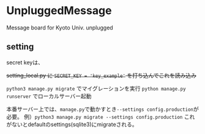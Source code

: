 # UnpluggedMessage
Message board for Kyoto Univ. unplugged

## setting 
secret keyは、

~~setting_local.py に
  `SECRET_KEY = 'key_example'`
を打ち込んでこれを読み込み~~

`python3 manage.py migrate` でマイグレーションを実行
`python manage.py runserver` でローカルサーバー起動

本番サーバー上では、`manage.py`で動かすとき`--settings config.production`が必要。
例）`python3 manage.py migrate --settings config.production`
これがないとdefaultのsettings(sqlite3)にmigrateされる。

